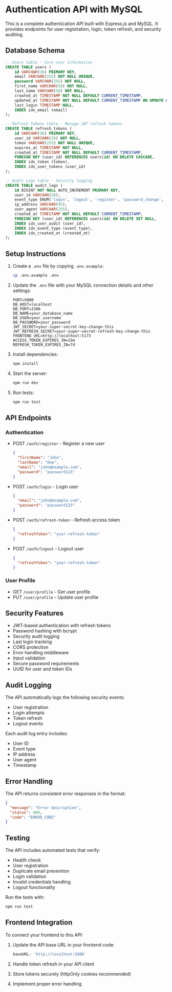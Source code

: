 # Authentication API with MySQL

This is a complete authentication API built with Express.js and MySQL. It provides endpoints for user registration, login, token refresh, and security auditing.

## Database Schema

```sql
-- Users table - Core user information
CREATE TABLE users (
    id VARCHAR(36) PRIMARY KEY,
    email VARCHAR(255) NOT NULL UNIQUE,
    password VARCHAR(255) NOT NULL,
    first_name VARCHAR(50) NOT NULL,
    last_name VARCHAR(50) NOT NULL,
    created_at TIMESTAMP NOT NULL DEFAULT CURRENT_TIMESTAMP,
    updated_at TIMESTAMP NOT NULL DEFAULT CURRENT_TIMESTAMP ON UPDATE CURRENT_TIMESTAMP,
    last_login TIMESTAMP NULL,
    INDEX idx_email (email)
);

-- Refresh Tokens table - Manage JWT refresh tokens
CREATE TABLE refresh_tokens (
    id VARCHAR(36) PRIMARY KEY,
    user_id VARCHAR(36) NOT NULL,
    token VARCHAR(255) NOT NULL UNIQUE,
    expires_at TIMESTAMP NOT NULL,
    created_at TIMESTAMP NOT NULL DEFAULT CURRENT_TIMESTAMP,
    FOREIGN KEY (user_id) REFERENCES users(id) ON DELETE CASCADE,
    INDEX idx_token (token),
    INDEX idx_user_tokens (user_id)
);

-- Audit Logs table - Security logging
CREATE TABLE audit_logs (
    id BIGINT NOT NULL AUTO_INCREMENT PRIMARY KEY,
    user_id VARCHAR(36),
    event_type ENUM('login', 'logout', 'register', 'password_change', 'token_refresh') NOT NULL,
    ip_address VARCHAR(45),
    user_agent VARCHAR(255),
    created_at TIMESTAMP NOT NULL DEFAULT CURRENT_TIMESTAMP,
    FOREIGN KEY (user_id) REFERENCES users(id) ON DELETE SET NULL,
    INDEX idx_user_audit (user_id),
    INDEX idx_event_type (event_type),
    INDEX idx_created_at (created_at)
);
```

## Setup Instructions

1. Create a `.env` file by copying `.env.example`:
   ```bash
   cp .env.example .env
   ```

2. Update the `.env` file with your MySQL connection details and other settings:
   ```
   PORT=5000
   DB_HOST=localhost
   DB_PORT=3306
   DB_NAME=your_database_name
   DB_USER=your_username
   DB_PASSWORD=your_password
   JWT_SECRET=your-super-secret-key-change-this
   JWT_REFRESH_SECRET=your-super-secret-refresh-key-change-this
   FRONTEND_URL=http://localhost:5173
   ACCESS_TOKEN_EXPIRES_IN=15m
   REFRESH_TOKEN_EXPIRES_IN=7d
   ```

3. Install dependencies:
   ```bash
   npm install
   ```

4. Start the server:
   ```bash
   npm run dev
   ```

5. Run tests:
   ```bash
   npm run test
   ```

## API Endpoints

### Authentication
- POST `/auth/register` - Register a new user
  ```json
  {
    "firstName": "John",
    "lastName": "Doe",
    "email": "john@example.com",
    "password": "password123"
  }
  ```

- POST `/auth/login` - Login user
  ```json
  {
    "email": "john@example.com",
    "password": "password123"
  }
  ```

- POST `/auth/refresh-token` - Refresh access token
  ```json
  {
    "refreshToken": "your-refresh-token"
  }
  ```

- POST `/auth/logout` - Logout user
  ```json
  {
    "refreshToken": "your-refresh-token"
  }
  ```

### User Profile
- GET `/user/profile` - Get user profile
- PUT `/user/profile` - Update user profile

## Security Features

- JWT-based authentication with refresh tokens
- Password hashing with bcrypt
- Security audit logging
- Last login tracking
- CORS protection
- Error handling middleware
- Input validation
- Secure password requirements
- UUID for user and token IDs

## Audit Logging

The API automatically logs the following security events:
- User registration
- Login attempts
- Token refresh
- Logout events

Each audit log entry includes:
- User ID
- Event type
- IP address
- User agent
- Timestamp

## Error Handling

The API returns consistent error responses in the format:
```json
{
  "message": "Error description",
  "status": 400,
  "code": "ERROR_CODE"
}
```

## Testing

The API includes automated tests that verify:
- Health check
- User registration
- Duplicate email prevention
- Login validation
- Invalid credentials handling
- Logout functionality

Run the tests with:
```bash
npm run test
```

## Frontend Integration

To connect your frontend to this API:

1. Update the API base URL in your frontend code:
   ```typescript
   baseURL: 'http://localhost:5000'
   ```

2. Handle token refresh in your API client
3. Store tokens securely (httpOnly cookies recommended)
4. Implement proper error handling